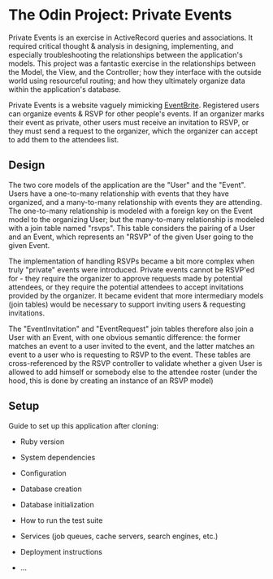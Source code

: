 # The Odin Project: Private Events

Private Events is an exercise in ActiveRecord queries and associations. It required critical thought & analysis in designing, implementing, and especially troubleshooting the relationships between the application's models.
This project was a fantastic exercise in the relationships between the Model, the View, and the Controller; how they interface with the outside world using resourceful routing; and how they ultimately organize data within the application's database.

Private Events is a website vaguely mimicking [EventBrite](https://www.eventbrite.com/). Registered users can organize events & RSVP for other people's events. If an organizer marks their event as private, other users must receive an invitation to RSVP, or they must send a request to the organizer, which the organizer can accept to add them to the attendees list.

## Design

The two core models of the application are the "User" and the "Event". Users have a one-to-many relationship with events that they have organized, and a many-to-many relationship with events they are attending. The one-to-many relationship is modeled with a foreign key on the Event model to the organizing User; but the many-to-many relationship is modeled with a join table named "rsvps". This table considers the pairing of a User and an Event, which represents an "RSVP" of the given User going to the given Event.

The implementation of handling RSVPs became a bit more complex when truly "private" events were introduced. Private events cannot be RSVP'ed for - they require the organizer to approve requests made by potential attendees, or they require the potential attendees to accept invitations provided by the organizer. It became evident that more intermediary models (join tables) would be necessary to support inviting users & requesting invitations.

The "EventInvitation" and "EventRequest" join tables therefore also join a User with an Event, with one obvious semantic difference: the former matches an event to a user invited to the event, and the latter matches an event to a user who is requesting to RSVP to the event. These tables are cross-referenced by the RSVP controller to validate whether a given User is allowed to add himself or somebody else to the attendee roster (under the hood, this is done by creating an instance of an RSVP model)

## Setup

Guide to set up this application after cloning:

* Ruby version

* System dependencies

* Configuration

* Database creation

* Database initialization

* How to run the test suite

* Services (job queues, cache servers, search engines, etc.)

* Deployment instructions

* ...

